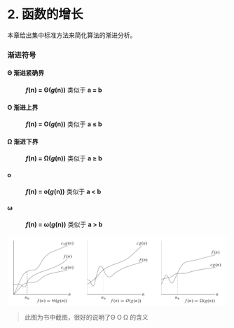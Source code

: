 # 2. 函数的增长

本章给出集中标准方法来简化算法的渐进分析。

### 渐进符号
#### Θ 渐进紧确界
&emsp;&emsp;&emsp;***f*(n) = Θ(*g*(n))** 类似于 **a = b**  
#### Ο 渐进上界
&emsp;&emsp;&emsp;***f*(n) = Ο(*g*(n))** 类似于 **a ≤ b**  
#### Ω 渐进下界
&emsp;&emsp;&emsp;***f*(n) = Ω(*g*(n))** 类似于 **a ≥ b**  
#### ο 
&emsp;&emsp;&emsp;***f*(n) = ο(*g*(n))** 类似于 **a < b**  
#### ω 
&emsp;&emsp;&emsp;***f*(n) = ω(*g*(n))** 类似于 **a > b**  

![a](/.res/03_1.PNG)
> 此图为书中截图，很好的说明了Θ Ο Ω 的含义
